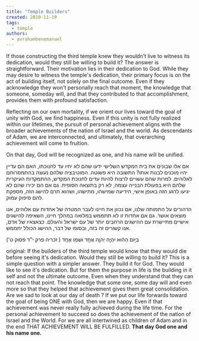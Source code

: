 ```yaml
---
title: "Temple Builders"
created: 2010-11-19
tags: 
  - temple
authors: 
  - avrahambenemanuel
---
```

If those constructing the third temple knew they wouldn't live to witness its dedication, would they still be willing to build it? The answer is straightforward. Their motivation lies in their dedication to God. While they may desire to witness the temple's dedication, their primary focus is on the act of building itself, not solely on the final outcome. Even if they acknowledge they won't personally reach that moment, the knowledge that someone, someday will, and that they contributed to that accomplishment, provides them with profound satisfaction.

Reflecting on our own mortality, if we orient our lives toward the goal of unity with God, we find happiness. Even if this unity is not fully realized within our lifetimes, the pursuit of personal achievement aligns with the broader achievements of the nation of Israel and the world. As descendants of Adam, we are interconnected, and ultimately, that overarching achievement will come to fruition.

On that day, God will be recognized as one, and his name will be unified.

אם אלו שבונים את בית המקדש השלישי ידעו שהם לא יחיו עד לחנוכתו, האם הם עדיין יהיו מוכנים לבנות אותו? התשובה היא פשוטה. המוטיבציה שלהם נעוצה בהתמסרותם לאלוהים. למרות שהם עשויים לרצות להיות עדים לחנוכת המקדש, ההתמקדות העיקרית שלהם היא בפעולת הבנייה עצמה, לא רק בתוצאה הסופית. גם אם הם יכירו שהם לא יגיעו לרגע הזה באופן אישי, הידיעה שמישהו, מתישהו, ושהוא תרם להישג הזה, מספקת להם סיפוק עמוק.

הרהורים על התמותה שלנו, אם נכוון את חיינו לעבר המטרה של אחדות עם אלוהים, אנו מוצאים אושר. גם אם אחדות זו לא תתממש במלואה במהלך חיינו, השאיפה להישגים אישיים מתיישרת עם ההישגים הרחבים יותר של עם ישראל והעולם. כצאצאיו של אדם, אנו קשורים זה בזה, ובסופו של דבר, ההישג הכולל יתממש.

בַּיּ֣וֹם הַה֗וּא יִהְיֶ֧ה יְהֹוָ֛ה אֶחָ֖ד וּשְׁמ֥וֹ אֶחָֽד ( זכריה  פרק י"ד  פסוק ט')

original:
If the builders of the third temple would know that they would die before seeing it's dedication. Would they still be willing to build it? 
This is a simple question with a simpler answer. They build it for God. They would like to see it's dedication. But for them the purpose in life is the building in it self and not the ultimate outcome. Even when they understand that they can not reach that point. The knowledge that some one, some day will and even more so that they helped that achievement gives them great consolidation.
Are we sad to look at our day of death ? If we put our life forwards toward the goal of being ONE with God, then we are happy. Even if that achievement was never really fully achieved during the life time. For the personal achievement to succeed so does the achievement of the nation of Israel and the World. For we are all intertwined as children of Adam and in the end THAT ACHIEVEMENT WILL BE FULFILLED. 
**That day God one and his name one.**